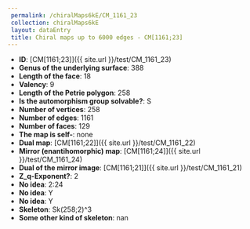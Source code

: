 ```yaml
--- 
 permalink: /chiralMaps6kE/CM_1161_23 
 collection: chiralMaps6kE
 layout: dataEntry
 title: Chiral maps up to 6000 edges - CM[1161;23]
---
```


- **ID**: [CM[1161;23]]({{ site.url }}/test/CM_1161_23)
- **Genus of the underlying surface**: 388
- **Length of the face**: 18
- **Valency**: 9
- **Length of the Petrie polygon**: 258
- **Is the automorphism group solvable?**: S
- **Number of vertices**: 258
- **Number of edges**: 1161
- **Number of faces**: 129
- **The map is self-**: none
- **Dual map**: [CM[1161;22]]({{ site.url }}/test/CM_1161_22)
- **Mirror (enantihomorphic) map**: [CM[1161;24]]({{ site.url }}/test/CM_1161_24)
- **Dual of the mirror image**: [CM[1161;21]]({{ site.url }}/test/CM_1161_21)
- **Z_q-Exponent?**: 2
- **No idea**:  2:24
- **No idea**: Y
- **No idea**: Y
- **Skeleton**: Sk(258;2)^3
- **Some other kind of skeleton**: nan
